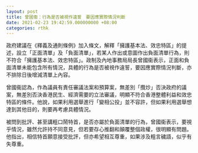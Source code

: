 ```yaml
---
layout: post
title: 曾國衞：行為是否被視作違誓　要因應實際情況判斷
date: 2021-02-23 19:42:59.000000000 +08:00
categories: rthk
---
```


政府建議在《釋義及通則條例》加入條文，解釋「擁護基本法、效忠特區」的提述，設立「正面清單」及「負面清單」，若某人作出或意圖作出負面清單行為，則不符合「擁護基本法、效忠特區」。政制及內地事務局局長曾國衞表示，正面和負面清單未能包含所有情況，具體的行為是否被視作違誓，要因應實際情況判斷，亦不排除日後增減清單上內容。

曾國衞認為，作為議員有責任審議法案和預算案，無差別「攬炒」否決政府的議案，無差別否決香港民生、經濟需要的立法審議，明顯不符合香港整體利益和效忠特區的條件。他說，如果利用選舉進行「變相公投」並不容許，但如果利用選舉想達到其他目的，則要再考慮具體情況。

被問到批評、甚至講粗口鬧特首，是否亦屬於負面清單的行為，曾國衞表示，要視乎情況，雖然允許持不同意見，但若要存心推翻和顛覆整個政權，很明顯有問題。他指出，相信特首願意接受批評，但亦希望相互尊重，如果涉及粗言穢語，似乎有失尊重。
